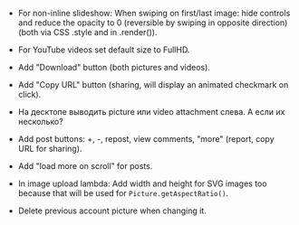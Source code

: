 <!-- * (мб) Прятать кнопки, если мышь не двигается, и нет тачей. -->

* For non-inline slideshow: When swiping on first/last image: hide controls and reduce the opacity to 0 (reversible by swiping in opposite direction) (both via CSS .style and in .render()).

<!-- * Add fullscreen button. -->

* For YouTube videos set default size to FullHD.

* Add "Download" button (both pictures and videos).

* Add "Copy URL" button (sharing, will display an animated checkmark on click).

* На десктопе выводить picture или video attachment слева. А если их несколько?

* Add post buttons: +, -, repost, view comments, "more" (report, copy URL for sharing).

* Add "load more on scroll" for posts.

* In image upload lambda: Add width and height for SVG images too because that will be used for `Picture.getAspectRatio()`.

* Delete previous account picture when changing it.

<!-- * Add zoom buttons section in the bottom. -->

<!--
* On next/prev show "preloading" spinner and only after the next/previous image loads do next/prev navigation. Lock while "preloading" (click, pan, keyboard).

* Add moving a picture on mouse down and mouse move (disable next/prev navigation in such case). Only allow moving if picture size exceeds screen size, and not allowing moving outside the picture bounds.

* Add "-" and "+" buttons for scaling (and the "initial scale" button between them) + mouse wheel + alt or shift.

* Sort post attachments in their order of embedding in the post, e.g. pictures. This is better for slideshow. Remove re-sorting in `Post.js` after that.
-->